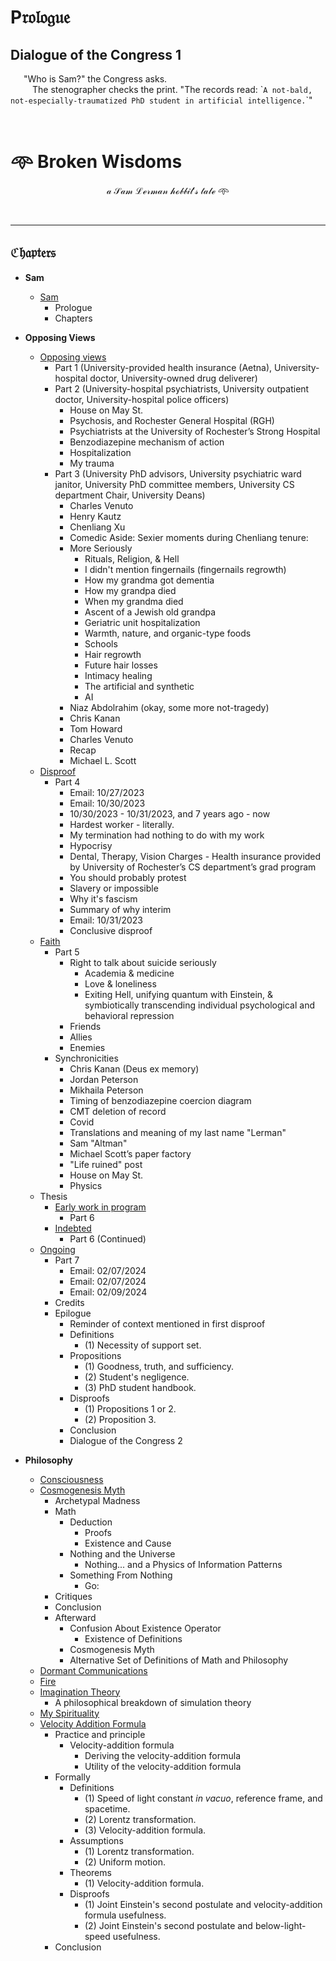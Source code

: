# $\mathfrak{\mathrm{P}rologue}$

## $\mathbf{Dialogue \ of \ the \ Congress \ 1}$

&ensp;&ensp;&ensp;"Who is Sam?" the Congress asks.</br>&ensp;&ensp;&ensp;&ensp;&ensp;The stenographer checks the print. "The records read: \``A not-bald, not-especially-traumatized PhD student in artificial intelligence.`\`"

</br>

#

# 𖥸 Broken Wisdoms

$$\mathcal{a \ Sam \ Lerman \ hobbit's \ tale} \ \text{𖥸}$$

</br>

---

## $\mathfrak{Chapters}$

- **Sam**
  - [Sam](1-Sam.md)  
    - Prologue
    - Chapters

- **Opposing Views**

  - [Opposing views](2-Opposing-views.md)
    - Part 1 (University-provided health insurance (Aetna), University-hospital doctor, University-owned drug deliverer)
    - Part 2 (University-hospital psychiatrists, University outpatient doctor, University-hospital police officers)
      - House on May St.
      - Psychosis, and Rochester General Hospital (RGH)
      - Psychiatrists at the University of Rochester’s Strong Hospital
      - Benzodiazepine mechanism of action
      - Hospitalization
      - My trauma
    - Part 3 (University PhD advisors, University psychiatric ward janitor, University PhD committee members, University CS department Chair, University Deans)
      - Charles Venuto
      - Henry Kautz
      - Chenliang Xu
      - Comedic Aside: Sexier moments during Chenliang tenure:
      - More Seriously
        - Rituals, Religion, & Hell
        - I didn't mention fingernails (fingernails regrowth)
        - How my grandma got dementia
        - How my grandpa died
        - When my grandma died
        - Ascent of a Jewish old grandpa
        - Geriatric unit hospitalization
        - Warmth, nature, and organic-type foods
        - Schools
        - Hair regrowth
        - Future hair losses
        - Intimacy healing
        - The artificial and synthetic
        - AI
      - Niaz Abdolrahim (okay, some more not-tragedy)
      - Chris Kanan
      - Tom Howard
      - Charles Venuto
      - Recap
      - Michael L. Scott
  - [Disproof](3-Disproof.md)
    - Part 4
      - Email: 10/27/2023
      - Email: 10/30/2023
      - 10/30/2023 - 10/31/2023, and 7 years ago - now
      - Hardest worker - literally.
      - My termination had nothing to do with my work
      - Hypocrisy
      - Dental, Therapy, Vision Charges - Health insurance provided by University of Rochester’s CS department’s grad program
      - You should probably protest
      - Slavery or impossible
      - Why it's fascism
      - Summary of why interim
      - Email: 10/31/2023
      - Conclusive disproof
  - [Faith](4-Faith.md)
    - Part 5
      - Right to talk about suicide seriously 
        - Academia & medicine
        - Love & loneliness
        - Exiting Hell, unifying quantum with Einstein, & symbiotically transcending individual psychological and behavioral repression
      - Friends
      - Allies
      - Enemies
    - Synchronicities
      - Chris Kanan (Deus ex memory)
      - Jordan Peterson
      - Mikhaila Peterson
      - Timing of benzodiazepine coercion diagram
      - CMT deletion of record
      - Covid
      - Translations and meaning of my last name "Lerman"
      - Sam "Altman"
      - Michael Scott’s paper factory
      - "Life ruined" post
      - House on May St.
      - Physics
  - Thesis
    - [Early work in program](5-Early-work-in-program.md)   
      - Part 6
    - [Indebted](6-Indebted.md)   
      - Part 6 (Continued)
  - [Ongoing](7-Ongoing.md)
    - Part 7
      - Email: 02/07/2024
      - Email: 02/07/2024
      - Email: 02/09/2024
    - Credits
    - Epilogue
      - Reminder of context mentioned in first disproof
      - Definitions
        - (1) Necessity of support set.
      - Propositions
        - (1) Goodness, truth, and sufficiency.
        - (2) Student's negligence.
        - (3) PhD student handbook.
      - Disproofs
        - (1) Propositions 1 or 2. 
        - (2) Proposition 3.
      - Conclusion
      - Dialogue of the Congress 2

- **Philosophy**
  - [Consciousness](Philosophy/Consciousness.md)
  - [Cosmogenesis Myth](Philosophy/Cosmogenesis-Myth.md)
    - Archetypal Madness
    - Math
      - Deduction
        - Proofs
        - Existence and Cause
      - Nothing and the Universe  
        - Nothing... and a Physics of Information Patterns
      - Something From Nothing
        - Go:
    - Critiques
    - Conclusion
    - Afterward
      - Confusion About Existence Operator
        - Existence of Definitions
      - Cosmogenesis Myth
      - Alternative Set of Definitions of Math and Philosophy
  - [Dormant Communications](Philosophy/Dormant-Communications.md)
  - [Fire](Philosophy/Fire.md)
  - [Imagination Theory](Philosophy/Imagination-Theory.md)
    - A philosophical breakdown of simulation theory
  - [My Spirituality](Philosophy/My-Spirituality.md)
  - [Velocity Addition Formula](Philosophy/Velocity-Addition-Formula.md)
    - Practice and principle
      - Velocity-addition formula
        - Deriving the velocity-addition formula
        - Utility of the velocity-addition formula
    - Formally
      - Definitions
        - (1) Speed of light constant *in vacuo*, reference frame, and spacetime.
        - (2) Lorentz transformation.
        - (3) Velocity-addition formula.
      - Assumptions
        - (1) Lorentz transformation.
        - (2) Uniform motion.
      - Theorems
        - (1) Velocity-addition formula.
      - Disproofs
        - (1) Joint Einstein's second postulate and velocity-addition formula usefulness.
        - (2) Joint Einstein's second postulate and below-light-speed usefulness.
    - Conclusion   
